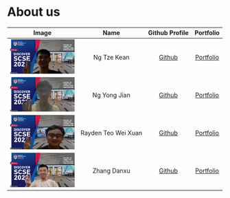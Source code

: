 # About us
| Image | Name | Github Profile |  Portfolio |
| ----- | :--: |:------------: |:---------: |
| <img src="images/tk.png"  width="150" height="80">     |    Ng Tze Kean      | [Github](https://github.com/HiIAmTzeKean) | [Portfolio](team/hiiamtzekean.md)      |
| <img src="images/yj.png"  width="150" height="80">     |    Ng Yong Jian     | [Github](https://github.com/ngyongjian)   | [Portfolio](team/ngyongjian.md)     |
| <img src="images/rayden.png"  width="150" height="80"> | Rayden Teo Wei Xuan | [Github](https://github.com/raydent30/)   | [Portfolio](team/raydent30.md)       |
| <img src="images/dx.png"  width="150" height="80">     |    Zhang Danxu      | [Github](https://github.com/danxuZhang)   | [Portfolio](team/danxuzhang.md)   |